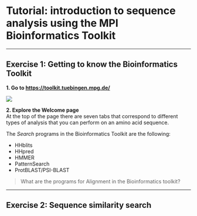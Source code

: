 # Tutorial: introduction to sequence analysis using the MPI Bioinformatics Toolkit

______

## Exercise 1: Getting to know the Bioinformatics Toolkit

**1. Go to https://toolkit.tuebingen.mpg.de/**
  
 ![](https://github.com/Claualvarez/Sequence_analysis_intro/blob/master/figures/Welcome.png)
 
 **2. Explore the Welcome page** \
 At the top of the page there are seven tabs that correspond to different types of analysis that you can perform on an amino acid sequence.
 
 The *Search* programs in the Bioinformatics Toolkit are the following:
  - HHblits
  - HHpred
  - HMMER
  - PatternSearch
  - ProtBLAST/PSI-BLAST

> What are the programs for Alignment in the Bioinformatics toolkit?
_____

## Exercise 2: Sequence similarity search
